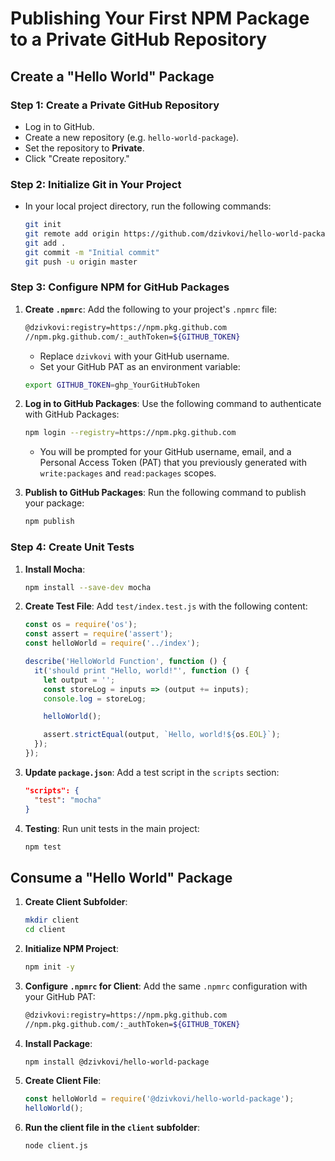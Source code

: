# Publishing Your First NPM Package to a Private GitHub Repository

## Create a "Hello World" Package

### Step 1: Create a Private GitHub Repository

- Log in to GitHub.
- Create a new repository (e.g. `hello-world-package`).
- Set the repository to **Private**.
- Click "Create repository."

### Step 2: Initialize Git in Your Project

- In your local project directory, run the following commands:

  ```bash
  git init
  git remote add origin https://github.com/dzivkovi/hello-world-package.git
  git add .
  git commit -m "Initial commit"
  git push -u origin master
  ```

### Step 3: Configure NPM for GitHub Packages

1. **Create `.npmrc`**: Add the following to your project's `.npmrc` file:

   ```bash
   @dzivkovi:registry=https://npm.pkg.github.com
   //npm.pkg.github.com/:_authToken=${GITHUB_TOKEN}
   ```

   - Replace `dzivkovi` with your GitHub username.
   - Set your GitHub PAT as an environment variable:

    ```bash
    export GITHUB_TOKEN=ghp_YourGitHubToken
    ```

2. **Log in to GitHub Packages**: Use the following command to authenticate with GitHub Packages:

   ```bash
   npm login --registry=https://npm.pkg.github.com
   ```

   - You will be prompted for your GitHub username, email, and a Personal Access Token (PAT) that you previously generated with `write:packages` and `read:packages` scopes.

3. **Publish to GitHub Packages**: Run the following command to publish your package:

   ```bash
   npm publish
   ```

### Step 4: Create Unit Tests

1. **Install Mocha**:

   ```bash
   npm install --save-dev mocha
   ```

2. **Create Test File**: Add `test/index.test.js` with the following content:

   ```javascript
   const os = require('os');
   const assert = require('assert');
   const helloWorld = require('../index');

   describe('HelloWorld Function', function () {
     it('should print "Hello, world!"', function () {
       let output = '';
       const storeLog = inputs => (output += inputs);
       console.log = storeLog;

       helloWorld();

       assert.strictEqual(output, `Hello, world!${os.EOL}`);
     });
   });
   ```

3. **Update `package.json`**: Add a test script in the `scripts` section:

   ```json
   "scripts": {
     "test": "mocha"
   }
   ```

4. **Testing**: Run unit tests in the main project:

   ```bash
   npm test
   ```

## Consume a "Hello World" Package

1. **Create Client Subfolder**:

   ```bash
   mkdir client
   cd client
   ```

2. **Initialize NPM Project**:

   ```bash
   npm init -y
   ```

3. **Configure `.npmrc` for Client**: Add the same `.npmrc` configuration with your GitHub PAT:

   ```bash
   @dzivkovi:registry=https://npm.pkg.github.com
   //npm.pkg.github.com/:_authToken=${GITHUB_TOKEN}
   ```

4. **Install Package**:

   ```bash
   npm install @dzivkovi/hello-world-package
   ```

5. **Create Client File**:

   ```javascript
   const helloWorld = require('@dzivkovi/hello-world-package');
   helloWorld();
   ```

6. **Run the client file in the `client` subfolder**:

   ```bash
   node client.js
   ```
